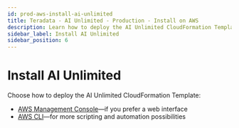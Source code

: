 ```yaml
---
id: prod-aws-install-ai-unlimited
title: Teradata - AI Unlimited - Production - Install on AWS
description: Learn how to deploy the AI Unlimited CloudFormation Template.
sidebar_label: Install AI Unlimited
sidebar_position: 6
---
```


# Install AI Unlimited

Choose how to deploy the AI Unlimited CloudFormation Template:

- [AWS Management Console](/docs/install-ai-unlimited/production/AWS/install-ai-unlimited/prod-aws-console-deploy-ai-unlimited)&mdash;if you prefer a web interface
- [AWS CLI](/docs/install-ai-unlimited/production/AWS/install-ai-unlimited/prod-aws-cli-deploy-ai-unlimited)&mdash;for more scripting and automation possibilities  
